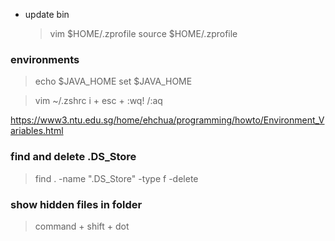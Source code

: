 - update bin
  > vim $HOME/.zprofile
  > source $HOME/.zprofile

### environments

> echo $JAVA_HOME
> set $JAVA_HOME

> vim ~/.zshrc
> i + esc + :wq! /:aq

https://www3.ntu.edu.sg/home/ehchua/programming/howto/Environment_Variables.html

### find and delete .DS_Store

> find . -name ".DS_Store" -type f -delete

### show hidden files in folder

> command + shift + dot

